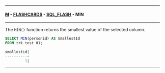 
---

#### [M](https://github.com/ttltrk/TTT/blob/master/menu.md) - [FLASHCARDS](https://github.com/ttltrk/TTT/tree/master/FLASHCARDS/FLASHCARDS.md) - [SQL_FLASH](https://github.com/ttltrk/TTT/tree/master/FLASHCARDS/SQL_FLASH/SQL_FLASH.md) - MIN

---

The ```MIN()``` function returns the smallest value of the selected column.

```sql
SELECT MIN(personid) AS SmallestId
FROM trk_test_01;     

smallestid|
----------+
         1|
```

---

